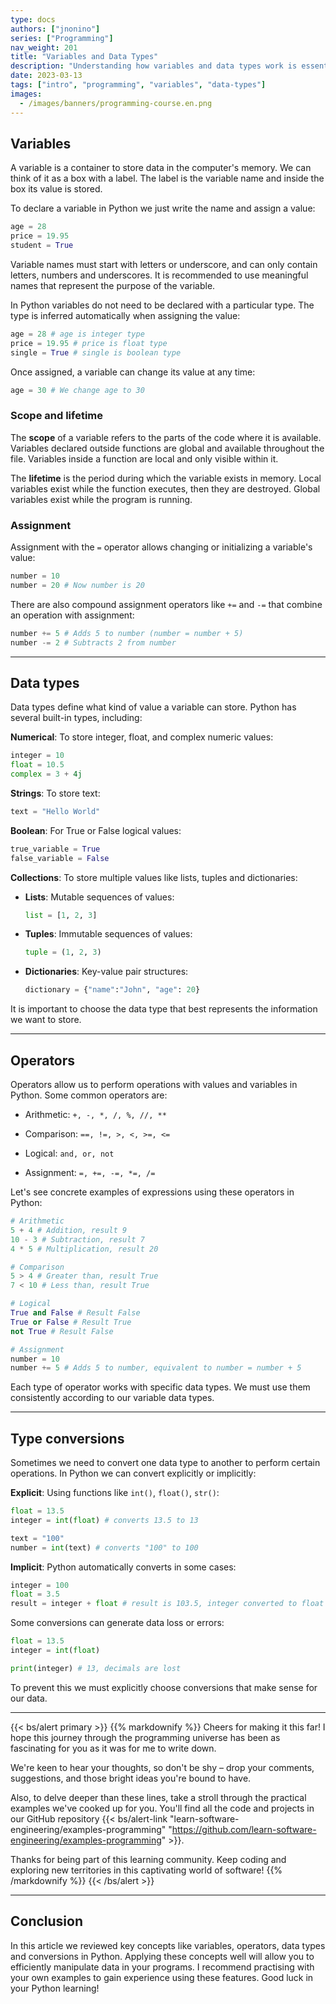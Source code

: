```yaml
---
type: docs
authors: ["jnonino"]
series: ["Programming"]
nav_weight: 201
title: "Variables and Data Types"
description: "Understanding how variables and data types work is essential to master any programming language. In this article we will review the basic concepts of variables, operators, data types and type conversions using the Python language. We will cover both theory and practical examples so you can apply these concepts in your own programs."
date: 2023-03-13
tags: ["intro", "programming", "variables", "data-types"]
images:
  - /images/banners/programming-course.en.png
---
```


## Variables

A variable is a container to store data in the computer's memory. We can think of it as a box with a label. The label is the variable name and inside the box its value is stored.

To declare a variable in Python we just write the name and assign a value:

```python
age = 28
price = 19.95
student = True
```

Variable names must start with letters or underscore, and can only contain letters, numbers and underscores. It is recommended to use meaningful names that represent the purpose of the variable.

In Python variables do not need to be declared with a particular type. The type is inferred automatically when assigning the value:

```python
age = 28 # age is integer type
price = 19.95 # price is float type
single = True # single is boolean type
```

Once assigned, a variable can change its value at any time:

```python
age = 30 # We change age to 30
```

### Scope and lifetime

The **scope** of a variable refers to the parts of the code where it is available. Variables declared outside functions are global and available throughout the file. Variables inside a function are local and only visible within it.

The **lifetime** is the period during which the variable exists in memory. Local variables exist while the function executes, then they are destroyed. Global variables exist while the program is running.

### Assignment

Assignment with the `=` operator allows changing or initializing a variable's value:

```python
number = 10
number = 20 # Now number is 20
```

There are also compound assignment operators like `+=` and `-=` that combine an operation with assignment:

```python
number += 5 # Adds 5 to number (number = number + 5)
number -= 2 # Subtracts 2 from number
```

---

## Data types

Data types define what kind of value a variable can store. Python has several built-in types, including:

**Numerical**: To store integer, float, and complex numeric values:

```python
integer = 10
float = 10.5
complex = 3 + 4j
```

**Strings**: To store text:

```python
text = "Hello World"
```

**Boolean**: For True or False logical values:

```python
true_variable = True
false_variable = False
```

**Collections**: To store multiple values like lists, tuples and dictionaries:

- **Lists**: Mutable sequences of values:

  ```python
  list = [1, 2, 3]
  ```

- **Tuples**: Immutable sequences of values:

  ```python
  tuple = (1, 2, 3)
  ```

- **Dictionaries**: Key-value pair structures:

  ```python
  dictionary = {"name":"John", "age": 20}
  ```

It is important to choose the data type that best represents the information we want to store.

---

## Operators

Operators allow us to perform operations with values and variables in Python. Some common operators are:

- Arithmetic: `+, -, *, /, %, //, **`

- Comparison: `==, !=, >, <, >=, <=`

- Logical: `and, or, not`

- Assignment: `=, +=, -=, *=, /=`

Let's see concrete examples of expressions using these operators in Python:

```python
# Arithmetic
5 + 4 # Addition, result 9
10 - 3 # Subtraction, result 7
4 * 5 # Multiplication, result 20

# Comparison
5 > 4 # Greater than, result True
7 < 10 # Less than, result True

# Logical
True and False # Result False
True or False # Result True
not True # Result False

# Assignment
number = 10
number += 5 # Adds 5 to number, equivalent to number = number + 5
```

Each type of operator works with specific data types. We must use them consistently according to our variable data types.

---

## Type conversions

Sometimes we need to convert one data type to another to perform certain operations. In Python we can convert explicitly or implicitly:

**Explicit**: Using functions like `int()`, `float()`, `str()`:

```python
float = 13.5
integer = int(float) # converts 13.5 to 13

text = "100"
number = int(text) # converts "100" to 100
```

**Implicit**: Python automatically converts in some cases:

```python
integer = 100
float = 3.5
result = integer + float # result is 103.5, integer converted to float
```

Some conversions can generate data loss or errors:

```python
float = 13.5
integer = int(float)

print(integer) # 13, decimals are lost
```

To prevent this we must explicitly choose conversions that make sense for our data.

---

{{< bs/alert primary >}}
{{% markdownify %}}
Cheers for making it this far! I hope this journey through the programming universe has been as fascinating for you as it was for me to write down.

We're keen to hear your thoughts, so don't be shy – drop your comments, suggestions, and those bright ideas you're bound to have.

Also, to delve deeper than these lines, take a stroll through the practical examples we've cooked up for you. You'll find all the code and projects in our GitHub repository {{< bs/alert-link "learn-software-engineering/examples-programming" "https://github.com/learn-software-engineering/examples-programming" >}}.

Thanks for being part of this learning community. Keep coding and exploring new territories in this captivating world of software!
{{% /markdownify %}}
{{< /bs/alert >}}

---

## Conclusion

In this article we reviewed key concepts like variables, operators, data types and conversions in Python. Applying these concepts well will allow you to efficiently manipulate data in your programs. I recommend practising with your own examples to gain experience using these features. Good luck in your Python learning!
